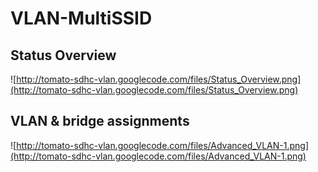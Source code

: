

# VLAN-MultiSSID #

## Status Overview ##
![http://tomato-sdhc-vlan.googlecode.com/files/Status_Overview.png](http://tomato-sdhc-vlan.googlecode.com/files/Status_Overview.png)

## VLAN & bridge assignments ##
![http://tomato-sdhc-vlan.googlecode.com/files/Advanced_VLAN-1.png](http://tomato-sdhc-vlan.googlecode.com/files/Advanced_VLAN-1.png)